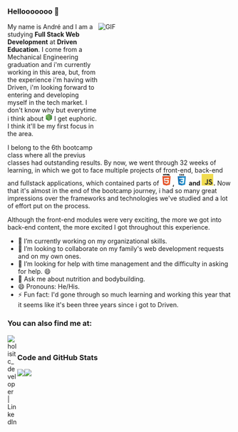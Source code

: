 ### Hellooooooo 👋

<img align="right" alt="GIF" src="https://thumbs.gfycat.com/ObedientWillingHamster-size_restricted.gif" width="300" height="300" />

My name is André and I am a studying **Full Stack Web Development** at **Driven Education**. I come from a Mechanical Engineering graduation and i'm currently working in this area, but, from the experience i'm having with Driven, i'm looking forward to entering and developing myself in the tech market. I don't know why but everytime i think about <img alt="Node.js" width="16px" src="https://raw.githubusercontent.com/github/explore/80688e429a7d4ef2fca1e82350fe8e3517d3494d/topics/nodejs/nodejs.png" /> I get euphoric. I think it'll be my first focus in the area.

I belong to the 6th bootcamp class where all the previus classes had outstanding results. By now, we went through 32 weeks of learning, in which we got to face multiple projects of front-end, back-end and fullstack applications, which contained parts of **<img alt="HTML5" width="26px" src="https://raw.githubusercontent.com/github/explore/80688e429a7d4ef2fca1e82350fe8e3517d3494d/topics/html/html.png" />, <img alt="CSS3" width="26px" src="https://raw.githubusercontent.com/github/explore/80688e429a7d4ef2fca1e82350fe8e3517d3494d/topics/css/css.png" /> and <img alt="JavaScript" width="26px" src="https://raw.githubusercontent.com/github/explore/80688e429a7d4ef2fca1e82350fe8e3517d3494d/topics/javascript/javascript.png" />.**
Now that it's almost in the end of the bootcamp journey, i had so many great impressions over the frameworks and technologies we've studied and a lot of effort put on the process.

Although the front-end modules were very exciting, the more we got into back-end content, the more excited I got throughout this experience.

- 🔭 I’m currently working on my organizational skills.
- 👯 I’m looking to collaborate on my family's web development requests and on my own ones.
- 🤔 I’m looking for help with time management and the difficulty in asking for help. 😄
- 💬 Ask me about nutrition and bodybuilding.
- 😄 Pronouns: He/His.
- ⚡ Fun fact: I'd gone through so much learning and working this year that it seems like it's been three years since i got to Driven.

### You can also find me at:

[<img align="left" alt="holisitc_developer | LinkedIn" width="22px" src="https://cdn.jsdelivr.net/npm/simple-icons@v3/icons/linkedin.svg" />][linkedin] <br/>
      
### Code and GitHub Stats
<div style="display: flex;">
  <img height="180em" src="https://github-readme-stats.vercel.app/api?username=andrezopo&show_icons=true&theme=dark&include_all_commits=true&count_private=true"/>
  <img height="180em" src="https://github-readme-stats.vercel.app/api/wakatime?username=@andrezopo&theme=dark&show_icons=true&layout=compact&langs_count=5"/>
</div>

<!--
**andrezopo/andrezopo** is a ✨ _special_ ✨ repository because its `README.md` (this file) appears on your GitHub profile.

Here are some ideas to get you started:

- 🔭 I’m currently working on ...
- 🌱 I’m currently learning ...
- 👯 I’m looking to collaborate on ...
- 🤔 I’m looking for help with ...
- 💬 Ask me about ...
- 📫 How to reach me: ...
- 😄 Pronouns: ...
- ⚡ Fun fact: ...
-->
[linkedin]: https://www.linkedin.com/in/andre-ibrahim-zopolato/
